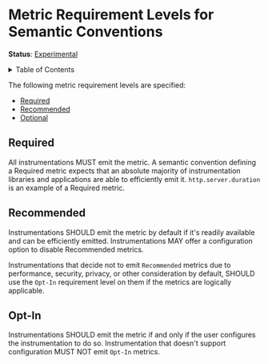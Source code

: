 # Metric Requirement Levels for Semantic Conventions

**Status**: [Experimental](../document-status.md)

<details>
<summary>Table of Contents</summary>

<!-- toc -->

- [Required](#required)
- [Recommended](#recommended)
- [Opt-In](#opt-in)

<!-- tocstop -->

</details>

The following metric requirement levels are specified:

- [Required](#required)
- [Recommended](#recommended)
- [Optional](#optional)

## Required

All instrumentations MUST emit the metric. A semantic convention defining a Required metric expects that an absolute majority of instrumentation libraries and applications are able to efficiently emit it. `http.server.duration` is an example of a Required metric.

## Recommended

Instrumentations SHOULD emit the metric by default if it's readily available and can be efficiently emitted. Instrumentations MAY offer a configuration option to disable Recommended metrics.

Instrumentations that decide not to emit `Recommended` metrics due to performance, security, privacy, or other consideration by default, SHOULD use the `Opt-In` requirement level on them if the metrics are logically applicable.

## Opt-In

Instrumentations SHOULD emit the metric if and only if the user configures the instrumentation to do so. Instrumentation that doesn't support configuration MUST NOT emit `Opt-In` metrics.
